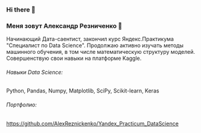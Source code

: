 ### Hi there 👋
### Меня зовут Александр Резниченко :raising_hand: 
Начинающий Дата-саентист, закончил курс Яндекс.Практикума "Специалист по Data Science". Продолжаю активно изучать методы машинного обучения, в том числе математическую структуру моделей. Совершенствую свои навыки на платформе Kaggle.

###### Навыки Data Science: 
Python, Pandas, Numpy, Matplotlib, SciPy, Scikit-learn,  Keras

###### Портфолио:
https://github.com/AlexReznickenko/Yandex_Practicum_DataScience

<!--
**AlexReznickenko/AlexReznickenko** is a ✨ _special_ ✨ repository because its `README.md` (this file) appears on your GitHub profile.

Here are some ideas to get you started:

- 🔭 I’m currently working on ...
- 🌱 I’m currently learning ...
- 👯 I’m looking to collaborate on ...
- 🤔 I’m looking for help with ...
- 💬 Ask me about ...
- 📫 How to reach me: ...
- 😄 Pronouns: ...
- ⚡ Fun fact: ...
-->
